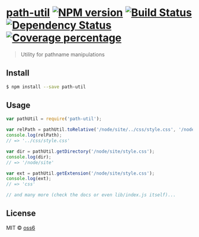 # [path-util](https://oss6.github.io/path-util) [![NPM version][npm-image]][npm-url] [![Build Status][travis-image]][travis-url] [![Dependency Status][daviddm-image]][daviddm-url] [![Coverage percentage][coveralls-image]][coveralls-url]
> Utility for pathname manipulations

## Install

```sh
$ npm install --save path-util
```

## Usage

```js
var pathUtil = require('path-util');

var relPath = pathUtil.toRelative('/node/site/../css/style.css', '/node/site');
console.log(relPath);
// => '../css/style.css'

var dir = pathUtil.getDirectory('/node/site/style.css');
console.log(dir);
// => '/node/site'

var ext = pathUtil.getExtension('/node/site/style.css');
console.log(ext);
// => 'css'

// and many more (check the docs or even lib/index.js itself)...
```

## License

MIT © [oss6](oss6.github.io)


[npm-image]: https://badge.fury.io/js/path-util.svg
[npm-url]: https://npmjs.org/package/path-util
[travis-image]: https://travis-ci.org/oss6/path-util.svg?branch=master
[travis-url]: https://travis-ci.org/oss6/path-util
[daviddm-image]: https://david-dm.org/oss6/path-util.svg?theme=shields.io
[daviddm-url]: https://david-dm.org/oss6/path-util
[coveralls-image]: https://coveralls.io/repos/oss6/path-util/badge.svg
[coveralls-url]: https://coveralls.io/r/oss6/path-util
